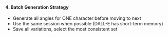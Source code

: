 #### 4. **Batch Generation Strategy**
- Generate all angles for ONE character before moving to next
- Use the same session when possible (DALL-E has short-term memory)
- Save all variations, select the most consistent set
